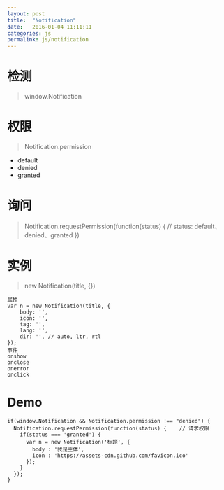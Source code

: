 ```yaml
---
layout: post
title:  "Notification"
date:   2016-01-04 11:11:11
categories: js
permalink: js/notification
---
```




# 检测

> window.Notification

# 权限

> Notification.permission

* default
* denied
* granted

# 询问

> Notification.requestPermission(function(status) { // status: default、denied、granted })

# 实例

> new Notification(title, {})

	属性
	var n = new Notification(title, {
		body: '',
		icon: '',
		tag: '',
		lang: '',
		dir: '', // auto, ltr, rtl
	});
	事件
	onshow
	onclose
	onerror
	onclick

# Demo

	if(window.Notification && Notification.permission !== "denied") {
	  Notification.requestPermission(function(status) {    // 请求权限
	    if(status === 'granted') {
	      var n = new Notification('标题', {
	        body : '我是主体',
	        icon : 'https://assets-cdn.github.com/favicon.ico'
	      });
	    }
	  });
	}